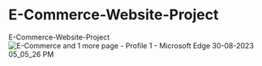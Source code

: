 # E-Commerce-Website-Project
E-Commerce-Website-Project 
![E-Commerce and 1 more page - Profile 1 - Microsoft​ Edge 30-08-2023 05_05_26 PM](https://github.com/Mukesh-Kumawat-0o/E-Commerce-Website-Project/assets/121726509/17ebadab-91ad-4c54-ab6e-608ab5537d68)
